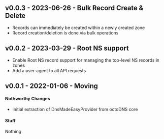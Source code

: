 ## v0.0.3 - 2023-06-26 - Bulk Record Create & Delete

* Records can immediately be created within a newly created zone
* Record creation/deletion is done via bulk operations

## v0.0.2 - 2023-03-29 - Root NS support

* Enable Root NS record support for managing the top-level NS records in zones
* Add a user-agent to all API requests

## v0.0.1 - 2022-01-06 - Moving

#### Nothworthy Changes

* Initial extraction of DnsMadeEasyProvider from octoDNS core

#### Stuff

Nothing
